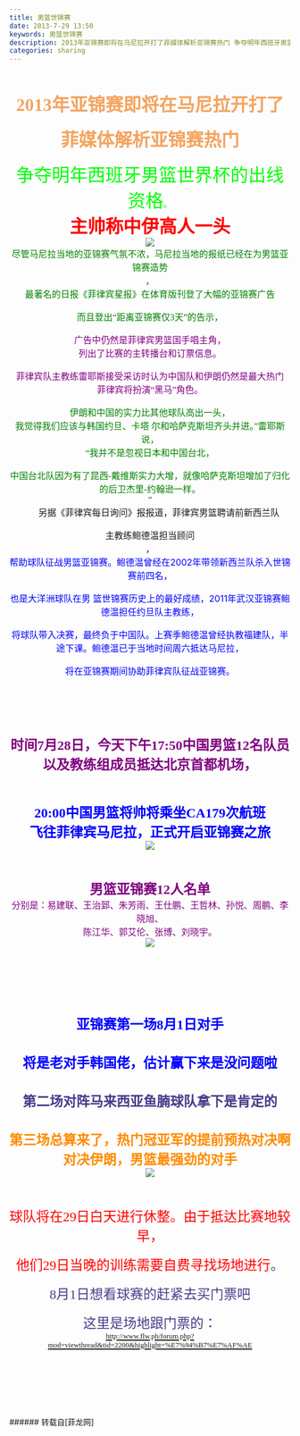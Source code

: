 ```yaml
---
title: 男篮世锦赛
date: 2013-7-29 13:50
keywords: 男篮世锦赛
description: 2013年亚锦赛即将在马尼拉开打了菲媒体解析亚锦赛热门 争夺明年西班牙男篮世界杯的出线资格。主帅称中伊高人一头尽管马尼拉当地的亚锦赛气氛不浓，马尼拉当地的报纸已经在为男篮亚锦赛造势，最著名的日报《菲律宾星报》在体育版刊登了大幅的亚锦赛广告 而且登出“距离亚锦赛仅3天”的告示，  广告中仍然是菲律宾男篮国手唱主角，列出了比赛的主转播台和订票信息。 菲律宾队主教练雷耶斯接受采访时认为中国队和伊朗仍然是最大热门菲律宾将扮演“黑马”角色。 伊朗和中国的实力比其他球队高出一头， 我觉得我们应该与韩国约旦、卡塔 尔和哈萨克斯坦齐头并进。”雷耶斯说， “我并不是忽视日本和中国台北，中国台北队因为有了昆西-戴维斯实力大增，就像哈萨克斯坦增加了归化的后卫杰里-约翰逊一样。”　　另据《菲律宾每日询问》报报道，菲律宾男篮聘请前新西兰队主教练鲍德温担当顾问，帮助球队征战男篮亚锦赛。鲍德温曾经在2002年带领新西兰队杀入世锦赛前四名，也是大洋洲球队在男 篮世锦赛历史上的最好成绩，2011年武汉亚锦赛鲍德温担任约旦队主教练，将球队带入决赛，最终负于中国队。上赛季鲍德温曾经执教福建队，半途下课。鲍德温已于当地时间周六抵达马尼拉，将在亚锦赛期间协助菲律宾队征战亚锦赛。时间7月28日，今天下午17:50中国男篮12名队员以及教练组成员抵达北京首都机场，20:00中国男篮将帅将乘坐CA179次航班飞往菲律宾马尼拉，正式开启亚锦赛之旅男篮亚锦赛12人名单分别是：易建联、王治郅、朱芳雨、王仕鹏、王哲林、孙悦、周鹏、李晓旭、陈江华、郭艾伦、张博、刘晓宇。亚锦赛第一场8月1日对手将是老对手韩国佬，估计赢下来是没问题啦第二场对阵马来西亚鱼腩球队拿下是肯定的第三场总算来了，热门冠亚军的提前预热对决啊对决伊朗，男篮最强劲的对手球队将在29日白天进行休整。由于抵达比赛地较早，他们29日当晚的训练需要自费寻找场地进行。8月1日想看球赛的赶紧去买门票吧这里是场地跟门票的：http://www.flw.ph/forum.php?mod=viewthread&tid=2200&highlight=%E7%94%B7%E7%AF%AE
categories: sharing
---
```

<td class="t_f" id="postmessage_28929">

<br/>
<br/>
<div align="center"><font face="宋体"><font size="6"><font color="sandybrown"><strong>2013年亚锦赛即将在马尼拉开打了</strong></font></font></font></div><br/>
<div align="center"><font face="宋体"><font size="6"><font color="sandybrown"><strong>菲媒体解析亚锦赛热门 </strong></font></font></font></div><br/>
<div align="center"><font face="宋体"><font size="6"><font size="3"><font color="lime"><font size="6">争夺明年西班牙男篮世界杯的出线资格</font>。</font></font></font></font></div><div align="center"><font face="宋体"><font size="6"><font color="red"><strong>主帅称中伊高人一头</strong></font></font></font></div><div align="center">

<img aid="10336" data-cf-modified-69da8434d633364c18c2066b-="" file="data/attachment/forum/201307/29/134441eizjyoqogjgyqzbb.jpg.thumb.jpg" id="aimg_10336" inpost="1" onclick="" onmouseover="" src="http://www.flw.ph/data/attachment/forum/201307/29/134441eizjyoqogjgyqzbb.jpg" style="cursor:pointer" zoomfile="data/attachment/forum/201307/29/134441eizjyoqogjgyqzbb.jpg"/>


</div><div align="center"><font face="宋体"><font size="5"><font size="3"><font color="green">尽管马尼拉当地的亚锦赛气氛不浓，马尼拉当地的报纸已经在为男篮亚锦赛造势</font></font></font></font></div><div align="center"><font face="宋体"><font size="5"><font size="3"><font color="green">，</font></font></font></font></div><div align="center"><font face="宋体"><font size="5"><font size="3"><font color="green">最著名的日报《菲律宾星报》在体育版刊登了大幅的亚锦赛广告</font></font></font></font></div><div align="center"> </div><br/>
<div align="center"><font face="宋体"><font size="5"><font size="3"><font color="green">而且登出“距离亚锦赛仅3天”的告示，</font></font></font></font></div><div align="center"> </div><div align="center"> </div><br/>
<div align="center"><font face="宋体"><font size="5"><font size="3"><font color="purple">广告中仍然是菲律宾男篮国手唱主角，</font></font></font></font></div><div align="center"><font face="宋体"><font size="5"><font size="3"><font color="purple">列出了比赛的主转播台和订票信息。</font></font></font></font></div><div align="center"> </div><br/>
<div align="center"><font face="宋体"><font size="5"><font size="3"><font color="purple">菲律宾队主教练雷耶斯接受采访时认为中国队和伊朗仍然是最大热门</font></font></font></font></div><div align="center"><font face="宋体"><font size="5"><font size="3"><font color="purple">菲律宾将扮演“黑马”角色。</font></font></font></font></div><div align="center"> </div><br/>
<div align="center"><font face="宋体"><font size="5"><font color="green"><font size="3">伊朗和中国的实力比其他球队高出一头，</font></font></font></font></div><div align="center"> </div><div align="center"><font face="宋体"><font size="5"><font color="green"><font size="3">我觉得我们应该与韩国</font></font></font></font><font face="宋体"><font size="5"><font color="green"><font size="3">约旦、卡塔 尔和哈萨克斯坦齐头并进。”雷耶斯说，</font></font></font></font></div><div align="center"><font face="宋体"><font size="5"><font color="green"></font></font></font> </div><div align="center"><font face="宋体"><font size="5"><font color="green"><font size="3">“我并不是忽视日本和中国台北，</font></font></font></font></div><br/>
<div align="center"><font face="宋体"><font size="5"><font color="green"><font size="3">中国台北队因为有了昆西-戴维斯实力大增，就像哈萨克斯坦增加了归化的后卫杰里-约翰逊一样。</font></font></font></font></div><div align="center"><font face="宋体"><font size="5"><font color="green"><font size="3">”</font></font></font></font></div><div align="center"><font size="3">　　另据《菲律宾每日询问》报报道，菲律宾男篮聘请前新西兰队</font></div><br/>
<div align="center"><font size="3">主教练鲍德温担当顾问</font></div><div align="center"><font size="3">，</font></div><div align="center"><font size="3"><font color="blue">帮助球队征战男篮亚锦赛。鲍德温曾经在2002年带领新西兰队杀入世锦赛前四名，</font></font></div><br/>
<div align="center"><font size="3"><font color="blue">也是大洋洲球队在男 篮世锦赛历史上的最好成绩，2011年武汉亚锦赛鲍德温担任约旦队主教练，</font></font></div><br/>
<div align="center"><font size="3"><font color="blue">将球队带入决赛，最终负于中国队。上赛季鲍德温曾经执教福建队，半途下课。鲍德温已于当地时间周六抵达马尼拉，</font></font></div><br/>
<div align="center"><font size="3"><font color="blue">将在亚锦赛期间协助菲律宾队征战亚锦赛。</font></font></div><br/>
<br/>
<br/>
<br/>
<br/>
<br/>
<div align="center"><font face="宋体"><font size="5"><font color="purple"><strong>时间7月28日，今天下午17:50中国男篮12名队员</strong></font></font></font></div><div align="center"><font face="宋体"><font size="5"><font color="purple"><strong>以及教练组成员抵达北京首都机场，</strong></font></font></font></div><br/>
<br/>
<br/>
<div align="center"><font face="宋体"><font size="5"><font color="blue"><strong>20:00中国男篮将帅将乘坐CA179次航班</strong></font></font></font></div><div align="center"><font face="宋体"><font size="5"><font color="blue"><strong>飞往菲律宾马尼拉，正式开启亚锦赛之旅</strong></font></font></font></div><div align="center">

<img aid="10333" data-cf-modified-69da8434d633364c18c2066b-="" file="data/attachment/forum/201307/29/133121id5m2viyqmq7z9vv.jpg.thumb.jpg" id="aimg_10333" inpost="1" onclick="" onmouseover="" src="http://www.flw.ph/data/attachment/forum/201307/29/133121id5m2viyqmq7z9vv.jpg" style="cursor:pointer" zoomfile="data/attachment/forum/201307/29/133121id5m2viyqmq7z9vv.jpg"/>


</div><br/>
<br/>
<br/>
<div align="center"><font face="宋体"><font size="5"><font color="#800080"><strong>男篮亚锦赛12人名单</strong></font></font></font></div><div align="center"><font face="宋体"><font size="5"><font color="#800080"><font size="3">分别是：易建联、王治郅、朱芳雨、王仕鹏、王哲林、孙悦、周鹏、李晓旭、</font></font></font></font></div><div align="center"><font face="宋体"><font size="5"><font color="#800080"><font size="3">陈江华、郭艾伦、张博、刘晓宇。</font></font></font></font><br/>
</div><div align="center">

<img aid="10334" data-cf-modified-69da8434d633364c18c2066b-="" file="data/attachment/forum/201307/29/133300prpc40011f4q4rab.jpg.thumb.jpg" id="aimg_10334" inpost="1" onclick="" onmouseover="" src="http://www.flw.ph/data/attachment/forum/201307/29/133300prpc40011f4q4rab.jpg" style="cursor:pointer" zoomfile="data/attachment/forum/201307/29/133300prpc40011f4q4rab.jpg"/>


</div><br/>
<br/>
<br/>
<br/>
<br/>
<br/>
<br/>
<div align="center"><font face="新宋体"><font size="5"><font color="blue"><strong>亚锦赛第一场8月1日对手</strong></font></font></font></div><br/>
<br/>
<div align="center"><strong><font face="新宋体"><font size="5"><font color="#0000ff">将是老对手韩国佬，估计赢下来是没问题啦</font></font></font></strong></div><br/>
<br/>
<div align="center"><strong><font face="新宋体"><font size="5"><font color="darkslateblue">第二场对阵马来西亚鱼腩球队拿下是肯定的</font></font></font></strong></div><br/>
<br/>
<div align="center"><strong><font face="新宋体"><font size="5"><font color="darkorange">第三场总算来了，热门冠亚军的提前预热对决啊</font></font></font></strong></div><div align="center"><strong><font face="新宋体"><font size="5"><font color="darkorange">对决伊朗，男篮最强劲的对手</font></font></font></strong></div><div align="center">

<img aid="10335" data-cf-modified-69da8434d633364c18c2066b-="" file="data/attachment/forum/201307/29/133547zt7wxtx77gm3wght.jpg.thumb.jpg" id="aimg_10335" inpost="1" onclick="" onmouseover="" src="http://www.flw.ph/data/attachment/forum/201307/29/133547zt7wxtx77gm3wght.jpg" style="cursor:pointer" zoomfile="data/attachment/forum/201307/29/133547zt7wxtx77gm3wght.jpg"/>


</div><br/>
<br/>
<br/>
<div align="center"><font face="新宋体"><font size="5"><font color="red">球队将在29日白天进行休整。由于抵达比赛地较早，</font></font></font></div><br/>
<div align="center"><font face="新宋体"><font size="5"><font color="#483d8b"><font color="red">他们29日当晚的训练需要自费寻找场地进行</font>。</font></font></font></div><br/>
<div align="center"><font face="新宋体"><font size="5"><font color="#483d8b">8月1日想看球赛的赶紧去买门票吧</font></font></font></div><br/>
<div align="center"><font face="新宋体"><font size="5"><font color="#483d8b">这里是场地跟门票的：</font></font></font></div><div align="center"><font face="新宋体"><font size="5"><font color="#483d8b"><a href="http://www.flw.ph/forum.php?mod=viewthread&amp;tid=2200&amp;highlight=%E7%94%B7%E7%AF%AE" target="_blank"><font size="2">http://www.flw.ph/forum.php?mod=viewthread&amp;tid=2200&amp;highlight=%E7%94%B7%E7%AF%AE</font></a></font></font></font></div><br/>
<br/>
<br/>
<br/>
<br/>
<br/>
<br/>
</td>
###### 转载自[菲龙网]